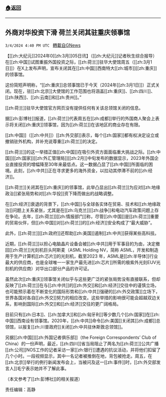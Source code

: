 ###  [:house:返回](README.md)
---


## 外商对华投资下滑 荷兰关闭其驻重庆领事馆
`3/4/2024 4:40 PM UTC ` [轉載自GNews](https://gnews.org/articles/2364408)

【[[zh:大纪元]]2024年0[[zh:3月]]05日讯】（[[zh:大纪元]]记者秋生综合报导）在[[zh:中国]]试图重振外国投资之际，[[zh:荷兰]]驻华大使馆周五（[[zh:3月1日]]）在X上发布声明，宣布关闭其在[[zh:中国]]西南特大[[zh:城市]][[zh:重庆]]的领事馆。

这份简短声明称，“[[zh:重庆]]总领事馆已于今天（2024年[[zh:3月1日]]）正式关闭。现在，驻[[zh:北京]]大使馆的工作范围也将涵盖[[zh:重庆]]、[[zh:四川]]、[[zh:陕西]]、[[zh:云南]]和[[zh:贵州]]。”

[[zh:荷兰]]驻华大使馆官方网页没有提供任何有关该总领馆关闭的信息。

据[[zh:彭博社]]报道，[[zh:荷兰]]代表周五在[[zh:成都]]举行的外国商人聚会上表示将关闭[[zh:重庆]]领事馆，因为[[zh:荷兰]]在该地区的商业存在有限。

[[zh:中国]]（[[zh:中共]]）[[zh:外交部]]表示，每个[[zh:国家]]都有权决定设立或撤销驻外机构，并补充说尊重[[zh:荷兰]]的决定。

[[zh:荷兰]]的这一举措正值[[zh:中国]]在吸引外资方面面临重大挑战之际。[[zh:中国]][[zh:国家]][[zh:外汇管理局]][[zh:2月]]中旬发布的数据显示，2023年外国企业直接投资的增幅降至30年来最低点。这一数据凸显了[[zh:中国]]所面临的困境。此刻，[[zh:中共]]正在寻求更多的海外资金，以拉动其停滞不前的[[zh:经济]]。

[[zh:荷兰]]关闭其在[[zh:重庆]]的领事馆，此举凸显出[[zh:荷兰]]为应对[[zh:地缘政治]]紧张局势和对[[zh:华投]]资下降而做出的战略调整。

在[[zh:经济]]衰退的背景下，[[zh:中国]]与全球各实体在贸易、技术和[[zh:地缘政治]]问题上关系紧张，尤其是在[[zh:乌克兰]][[zh:战争]]和电动汽车政策问题上存在争论。去年，[[zh:荷兰]][[zh:情报部门]]称，尽管[[zh:中国]]是[[zh:荷兰]]重要的贸易伙伴，但[[zh:中国]]对[[zh:荷兰]]的[[zh:经济]]安全构成了“最大威胁”。

此外，[[zh:荷兰]][[zh:政府]]还帮助[[zh:美国]]遏制[[zh:中共]]获得某些高科技。

近期，[[zh:荷兰]]以担心电脑晶片设备会被[[zh:中共]]用于军事目的为由，决定撤回[[zh:荷兰]]光刻机巨头阿斯麦（ASML Holding NV，简称 ASML，开发和制造用于生产计算机[[zh:芯片]]的光刻机，截至2023 年，ASML是[[zh:半导体]]行业最大的供应商，也是全球唯一一家生产最先进[[zh:芯片]]所需的极紫外光刻EUV光刻机的供应商）对华出口部分产品的许可证。

虽然此次[[zh:重庆]]领事馆关闭似乎与这些更广泛的紧张局势没有直接联系，但却反映了[[zh:荷兰]]在与[[zh:中共]]的[[zh:外交]]和[[zh:经济]]交往中的谨慎立场，也可能预示着在不断变化的国际形势和[[zh:中共]]强硬的[[zh:外交政策]]立场下，世界各国对各自[[zh:外交]]努力的相应改变。这些举措的影响很可能会超越双边关系，影响到国际[[zh:外交]]和[[zh:经济]]交往的更广阔格局。

目前只有[[zh:日本]]、[[zh:加拿大]]和[[zh:匈牙利]]等少数几个[[zh:国家]]在[[zh:中国]]西南设有领事馆。2020年，[[zh:中共]]命令[[zh:美国]]关闭其[[zh:成都]]总领馆，以报复[[zh:川普政府]]关闭[[zh:中共驻休斯敦总领馆]]。

另据[[zh:中国]][[zh:外国记者俱乐部]]（the Foreign Correspondents’ Club of China）的一份声明，最近，[[zh:四川]]省当局阻止了两名为[[zh:荷兰]]公共广播[[zh:公司]]NOS工作的记者采访一家[[zh:银行]]遭遇的抗议活动，并将他们扣留了几个小时。一段视频显示，其中一名记者被推倒在地，背包被抢走。周五，在[[zh:北京]]举行的例行新闻发布会上，当被问及这一[[zh:事件]]时，[[zh:外交部发言人]]毛宁表示她并不了解此事。

（本文参考了[[zh:彭博社]]的相关报道）

责任编辑：高静
